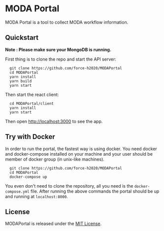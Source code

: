 # MODA Portal

MODA Portal is a tool to collect MODA workflow information.

## Quickstart
**Note : Please make sure your MongoDB is running.**

First thing is to clone the repo and start the API server:

```
  git clone https://github.com/force-h2020/MODAPortal
  cd MODAPortal
  yarn install
  yarn build
  yarn start
```

Then start the react client:

```
  cd MODAPortal/client
  yarn install
  yarn start
```

Then open [http://localhost:3000](http://localhost:3000) to see the app.


## Try with Docker
In order to run the portal, the fastest way is using docker. You need docker and docker-compose installed on your machine and your user should be member of docker group (in unix-like machines).
```
  git clone https://github.com/force-h2020/MODAPortal
  cd MODAPortal
  docker-compose up
```
You even don't need to clone the repository, all you need is the `docker-compose.yml` file. After running the above commands the portal should be up and running at `localhost:8000`.

## License
MODAPortal is released under the [MIT License](http://www.opensource.org/licenses/MIT).
